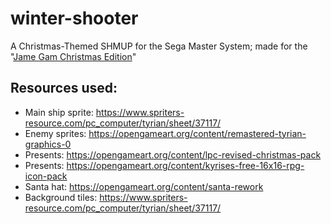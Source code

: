 # winter-shooter
A Christmas-Themed SHMUP for the Sega Master System; made for the "[Jame Gam Christmas Edition](https://itch.io/jam/jame-gam-christmas-edition)"

## Resources used:

* Main ship sprite: https://www.spriters-resource.com/pc_computer/tyrian/sheet/37117/
* Enemy sprites: https://opengameart.org/content/remastered-tyrian-graphics-0
* Presents: https://opengameart.org/content/lpc-revised-christmas-pack
* Presents: https://opengameart.org/content/kyrises-free-16x16-rpg-icon-pack
* Santa hat: https://opengameart.org/content/santa-rework
* Background tiles: https://www.spriters-resource.com/pc_computer/tyrian/sheet/37117/